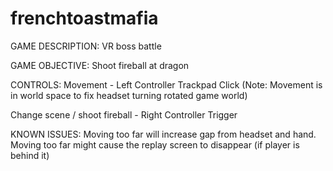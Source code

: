 # frenchtoastmafia

GAME DESCRIPTION:
VR boss battle

GAME OBJECTIVE:
Shoot fireball at dragon

CONTROLS:
Movement - Left Controller Trackpad Click
(Note: Movement is in world space to fix headset turning rotated game world)

Change scene / shoot fireball - Right Controller Trigger

KNOWN ISSUES:
Moving too far will increase gap from headset and hand.
Moving too far might cause the replay screen to disappear (if player is behind it)


